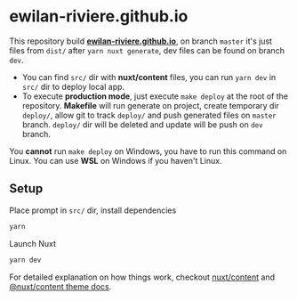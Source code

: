 # **ewilan-riviere.github.io**

This repository build [**ewilan-riviere.github.io**](https://ewilan-riviere.github.io/), on branch `master` it's just files from `dist/` after `yarn nuxt generate`, dev files can be found on branch `dev`.

- You can find `src/` dir with **nuxt/content** files, you can run `yarn dev` in `src/` dir to deploy local app.
- To execute **production mode**, just execute `make deploy` at the root of the repository. **Makefile** will run generate on project, create temporary dir `deploy/`, allow git to track `deploy/` and push generated files on `master` branch. `deploy/` dir will be deleted and update will be push on `dev` branch.

You **cannot** run `make deploy` on Windows, you have to run this command on Linux. You can use **WSL** on Windows if you haven't Linux.

## Setup

Place prompt in `src/` dir, install dependencies

```bash
yarn
```

Launch Nuxt

```bash
yarn dev
```

For detailed explanation on how things work, checkout [nuxt/content](https://content.nuxtjs.org) and [@nuxt/content theme docs](https://content.nuxtjs.org/themes-docs).
